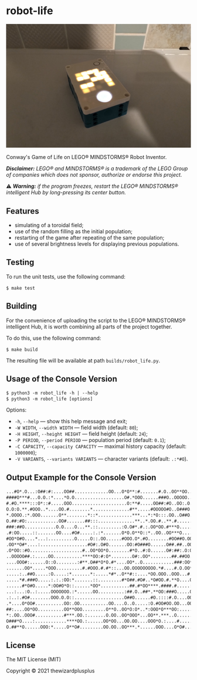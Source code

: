 # robot-life

![](docs/photo.jpg)

Conway's Game of Life on LEGO® MINDSTORMS® Robot Inventor.

_**Disclaimer:** LEGO® and MINDSTORMS® is a trademark of the LEGO Group of companies which does not sponsor, authorize or endorse this project._

⚠️ _**Warning:** if the program freezes, restart the LEGO® MINDSTORMS® intelligent Hub by long-pressing its center button._

## Features

- simulating of a toroidal field;
- use of the random filling as the initial population;
- restarting of the game after repeating of the same population;
- use of several brightness levels for displaying previous populations.

## Testing

To run the unit tests, use the following command:

```
$ make test
```

## Building

For the convenience of uploading the script to the LEGO® MINDSTORMS® intelligent Hub, it is worth combining all parts of the project together.

To do this, use the following command:

```
$ make build
```

The resulting file will be available at path `builds/robot_life.py`.

## Usage of the Console Version

```
$ python3 -m robot_life -h | --help
$ python3 -m robot_life [options]
```

Options:

- `-h`, `--help` &mdash; show this help message and exit;
- `-W WIDTH`, `--width WIDTH` &mdash; field width (default: `80`);
- `-H HEIGHT`, `--height HEIGHT` &mdash; field height (default: `24`);
- `-P PERIOD`, `--period PERIOD` &mdash; population period (default: `0.1`);
- `-C CAPACITY`, `--capacity CAPACITY` &mdash; maximal history capacity (default: `1000000`);
- `-V VARIANTS`, `--variants VARIANTS` &mdash; character variants (default: `.:*#O`).

## Output Example for the Console Version

```
...#O*.O...:O##:#:....OO##.............OO...O*O**:#.......#.O..OO**OO..:....OOOO
####O***#...O.O.:*....*O.O...................O#.*OOO......###O..OOOOO...OO...#OO
#.#O.****:::O*::#.....OOO.....................O:**#.....OO##:#O..OO:.O..OO*.:**#
O.O:O.**.#OOO..*....OO.#........*..............#**.....#OOOOO#O..O###O..OO.....O
*.OOOO.:*.OOO.......O**........*::*.............***...*:*O:::.OO..O##O........::
O.##:#O:............OO#.......##:::..............**..*.OO.#..**.#......:......::
###:##O............O.O....O...**.::.........:O.O#*.#.:.OO*OO.#***O............*O
.#:OO.....::.......OO....#O#.....:.:*.......O*O.O**O::*..OO..OO***O............O
#OO*O#O....*...:..........O.....O::.OO......#OOO.O*.#O........#OO##O.OO.........
.OO**O#*....:..................#O#:.O#O.......OO:#O###O......O##.##..OOO.*O.....
.O*OO::#O....................#..OO*OO*O........#*O..#:O......O#:##:.O:OOOO.O.*..
..OOOOO##.:.....OO...........****OO:#:O*........O#:.OO*........##.##OO.#O#.#O*..
....OOO#:......O::O........:#**.O##*O*O.#*....OO*..O............###:OO****O.O#..
.......OO*.....*OOO..........#.#OOO.#.#*::...OO.OOOOOOOOO.*#....#.O.OO*.*O#.OOO.
.....:..##O.....:O.....:*.......*:.....*#*..O**#::....*OO.OOO..OOO...#.OO.OOO#:.
.....*#.###O.....:.:.:OO:*.......::.........#*O##.#O#..*O#OO.#.**O....O###.OO...
......#*O#O.....*:OO#O*O::......*OO*...........##.#*OO****.####.#.....:##.O#:...
...:...:O..:.....OOOOOOO.:*......OO..........:##.O..##*.**OO:###O.....O.OO*.*...
.:..:.#O#........OOO.O.O::...................O##O......#O.::::#.O....OO.OO*:*...
.*....O*OO#...........OO:.OO...........OO....O..O.....:O.#OO#OO.OO...OOO*#.#:...
##:....OO*OO..........OO**OOO.........O**O..OO*O:O*..*:OOO*O***OO:........OO:O*.
*:.OO..OOO#...........#***.OO.:.......O.OO..OO*OOO*...OO**.***..O........:.O###.
O###*O....:............****OO.:......OO*OO...OO.OO....OOO*O.:....#........O#####
O.##**O......OOO:*.....O**O#.........OO.OO..OO***.*......OOO....O*O#.......O.#..
```

## License

The MIT License (MIT)

Copyright &copy; 2021 thewizardplusplus
